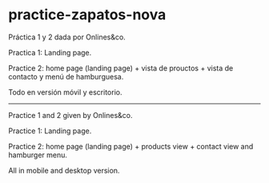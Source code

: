 # practice-zapatos-nova

Práctica 1 y 2 dada por Onlines&co. 

Practica 1: Landing page. 

Practice 2: home page (landing page) + vista de prouctos + vista de contacto y menú de hamburguesa.

Todo en versión móvil y escritorio.

---------------------------------

Practice 1 and 2 given by Onlines&co. 

Practice 1: Landing page.

Practice 2: home page (landing page) + products view + contact view and hamburger menu.

All in mobile and desktop version.
